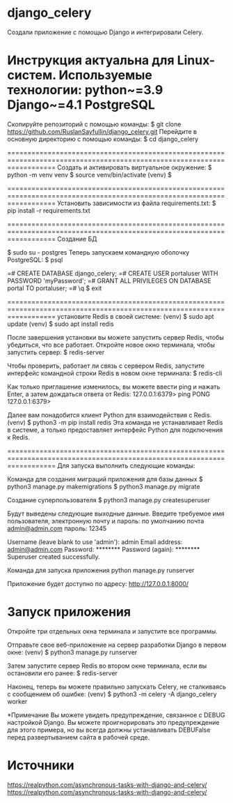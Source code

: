 # django_celery
Cоздали приложение с помощью Django и интегрировали Celery.

Инструкция актуальна для Linux-систем.
Используемые технологии:
    python~=3.9
    Django~=4.1
    PostgreSQL
========================================================================================================================
Скопируйте репозиторий с помощью команды:
$ git clone https://github.com/RuslanSayfullin/django_celery.git
Перейдите в основную директорию с помощью команды: 
$ cd django_celery

========================================================================================================================
Создать и активировать виртуальное окружение:
$ python -m venv venv
$ source venv/bin/activate
(venv) $

========================================================================================================================
Установить зависимости из файла requirements.txt:
$ pip install -r requirements.txt

========================================================================================================================
Создание БД

$ sudo su - postgres
Теперь запускаем командную оболочку PostgreSQL:
$ psql 

=# CREATE DATABASE django_celery;
=# CREATE USER portaluser WITH PASSWORD 'myPassword';
=# GRANT ALL PRIVILEGES ON DATABASE portal TO portaluser;
=# \q
$ exit

========================================================================================================================
установите Redis в своей системе:
(venv) $ sudo apt update
(venv) $ sudo apt install redis

После завершения установки вы можете запустить сервер Redis, чтобы убедиться, что все работает.
Откройте новое окно терминала, чтобы запустить сервер:
$ redis-server

Чтобы проверить, работает ли связь с сервером Redis, запустите интерфейс командной строки Redis в новом окне терминала:
$ redis-cli

Как только приглашение изменилось, вы можете ввести ping и нажать Enter, а затем дождаться ответа от Redis:
127.0.0.1:6379> ping
PONG
127.0.0.1:6379>

Далее вам понадобится клиент Python для взаимодействия с Redis.
(venv) $ python3 -m pip install redis
Эта команда не устанавливает Redis в системе, а только предоставляет интерфейс Python для подключения к Redis.


========================================================================================================================
Для запуска выполнить следующие команды:

Команда для создания миграций приложения для базы данных
$ python3 manage.py makemigrations
$ python3 manage.py migrate

Создание суперпользователя
$ python3 manage.py createsuperuser

Будут выведены следующие выходные данные. Введите требуемое имя пользователя, электронную почту и пароль:
по умолчанию почта admin@admin.com пароль: 12345

Username (leave blank to use 'admin'): admin
Email address: admin@admin.com
Password: ********
Password (again): ********
Superuser created successfully.

Команда для запуска приложения
python manage.py runserver

Приложение будет доступно по адресу: http://127.0.0.1:8000/


Запуск приложения
========================================================================================================================
Откройте три отдельных окна терминала и запустите все программы.

Отправьте свое веб-приложение на сервер разработки Django в первом окне:
(venv) $ python3 manage.py runserver

Затем запустите сервер Redis во втором окне терминала, если вы остановили его ранее:
$ redis-server

Наконец, теперь вы можете правильно запускать Celery, не сталкиваясь с сообщением об ошибке:
(venv) $ python3 -m celery -A django_celery worker

*Примечание
Вы можете увидеть предупреждение, связанное с DEBUG настройкой Django. Вы можете проигнорировать это предупреждение для 
этого примера, но вы всегда должны устанавливать DEBUFalse перед развертыванием сайта в рабочей среде.

Источники
========================================================================================================================
https://realpython.com/asynchronous-tasks-with-django-and-celery/
https://realpython.com/asynchronous-tasks-with-django-and-celery/




